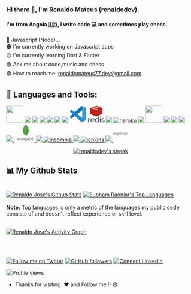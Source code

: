 ### Hi there 👋, I'm Renaldo Mateus (renaldodev).
#### I'm from Angola 🇦🇴, I write code 💻 and sometimes play chess.

🔴 Javascript (Node)...<br>
🟠 I’m currently working on Javascript apps<br>
🟡 I’m currently learning Dart & Flutter<br>
🟢 Ask me about code,music and chess<br>
🟣 How to reach me: [renaldomateus77.dev@gmail.com](mailto:renaldomateus77.dev@gmail.com)

## 🚀 Languages and Tools:

<p align="left"> 
    <a href="https://www.typescriptlang.org/" target="_blank"> <img src="https://img.icons8.com/color/50/000000/typescript.png" width="45" height="45"/> </a>
    <a href="https://reactjs.org/" target="_blank"> <img src="https://img.icons8.com/color/48/000000/react-native.png"/> </a>
    <a href="https://www.postgresql.org/" target="_blank"> <img src="https://img.icons8.com/color/48/000000/postgreesql.png"/> </a>  
    <a href="https://www.dart.dev/" target="_blank"> <img src="https://img.icons8.com/color/48/000000/dart.png"/> </a>  
    <a href="https://www.flutter.dev/" target="_blank"> <img src="https://img.icons8.com/fluency/48/000000/flutter.png"/> </a>
    <a href="https://www.w3schools.com/cpp/" target="_blank"> <img src="https://img.icons8.com/color/48/000000/c-plus-plus-logo.png"/> </a>
    <a href="https://www.docker.com/" target="_blank"> <img src="https://img.icons8.com/color/48/000000/docker.png"/> </a>
    <a href="https://code.visualstudio.com/" target="_blank"><img src="https://raw.githubusercontent.com/devicons/devicon/master/icons/vscode/vscode-original.svg" alt="vscode" width="45" height="45"/></a>
    <a href="https://redis.io" target="_blank"><img src="https://raw.githubusercontent.com/devicons/devicon/master/icons/redis/redis-original-wordmark.svg" alt="redis" width="45" height="45"/></a>
    <a href="https://www.w3.org/html/" target="_blank"> <img src="https://img.icons8.com/color/48/000000/html-5.png"/> </a> 
    <a href="https://heroku.com" target="_blank"><img src="https://www.vectorlogo.zone/logos/heroku/heroku-icon.svg" alt="heroku" width="40" height="40"/></a>
    <a href="https://pop.system76.com/" target="_blank"> <img src="https://img.icons8.com/fluency/50/000000/pop-os-logo.png"/> </a> 
    <a href="https://processing.org/" target="_blank"> <img src="http://fabacademy.org/2020/labs/talents/students/sarah-alghofaili/images/week13/Processing_3_logo-min.png" width="45" height="45"/> </a> 
    <a href="https://www.w3schools.com/css/" target="_blank"> <img src="https://img.icons8.com/color/48/000000/css3.png"/> </a> 
    <a href="https://www.python.org" target="_blank"> <img src="https://img.icons8.com/color/48/000000/python.png"/> </a> 
    <a style="padding-right:8px;" href="https://nodejs.org" target="_blank"> <img src="https://img.icons8.com/color/48/000000/nodejs.png"/> </a> 
    <a style="padding-right:8px;" href="https://www.mysql.com/" target="_blank"> <img src="https://img.icons8.com/fluent/50/000000/mysql-logo.png"/> </a>
    <a href="https://www.mongodb.com/" target="_blank"> <img src="https://raw.githubusercontent.com/devicons/devicon/master/icons/mongodb/mongodb-original-wordmark.svg" alt="mongodb" width="48" height="48"/> </a> 
    <a href="https://firebase.google.com/" target="_blank"> <img src="https://img.icons8.com/color/48/000000/firebase.png"/> </a> 
    <a href="https://insomnia.rest/" target="_blank"> <img src="https://insomnia.rest/images/insomnia-logo.svg" alt="insomnia" width="45" height="45"/> </a>   
    <a href="https://git-scm.com/" target="_blank"> <img src="https://img.icons8.com/color/48/000000/git.png"/> </a> 
    <a href="https://graphql.org/" target="_blank"> <img src="https://img.icons8.com/color/48/000000/graphql.png" alt="jenkins" width="48" height="48"/> </a> 
    <a href="https://redux.js.org" target="_blank"> <img src="https://img.icons8.com/color/48/000000/redux.png"/> </a>
    <a href="https://expressjs.com" target="_blank"> <img src="https://raw.githubusercontent.com/devicons/devicon/master/icons/express/express-original-wordmark.svg" alt="express" width="40" height="40"/> </a>
</p>


<p align="center">
    <a href="https://github.com/renaldodev/github-readme-streak-stats">
        <img title="🔥 Get streak stats for your profile at git.io/streak-stats" alt="renaldodev's streak" src="https://github-readme-streak-stats.herokuapp.com/?user=renaldodev&theme=black-ice&hide_border=true&stroke=0000&background=060A0CD0"/>
    </a>
</p>

## 📊 My Github Stats

  <br/>
  <div>
    <a href="https://github.com/renaldodev/github-readme-stats"><img alt="Renaldo Jose's Github Stats" src="https://github-readme-stats.vercel.app/api?username=renaldodev&show_icons=true&count_private=true&theme=react&hide_border=true&bg_color=0D1117" /></a>
  <a href="https://github.com/renaldodev/github-readme-stats"><img alt="Subham Raoniar's Top Languages" src="https://github-readme-stats.vercel.app/api/top-langs/?username=renaldodev&langs_count=8&count_private=true&layout=compact&theme=react&hide_border=true&bg_color=0D1117" /></a>
  </div>
  <br/>
  <b>Note:</b> Top languages is only a metric of the languages my public code consists of and doesn't reflect experience or skill level.


<br/>
<br/>

<a href="https://github.com/renaldodev/github-readme-activity-graph"><img alt="Renaldo Jose's Activity Graph" src="https://activity-graph.herokuapp.com/graph?username=renaldodev&bg_color=0D1117&color=5BCDEC&line=5BCDEC&point=FFFFFF&hide_border=true" /></a>

<br/>
<br/>



[![Follow me on Twitter](https://img.shields.io/twitter/follow/renaldodev?style=social)](https://twitter.com/renaldodev)
[![GitHub followers](https://img.shields.io/github/followers/renaldodev?style=social)](https://github.com/renaldodev)
[![Connect LinkedIn](https://img.shields.io/badge/LinkedIn-informational?style=social&logo=linkedin)](https://www.linkedin.com/in/renaldodev/)


![Profile views](https://gpvc.arturio.dev/renaldodev)

- Thanks for visiting. :heart: and Follow me !! :smile:
